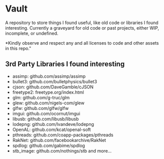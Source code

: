 # Vault
A repository to store things I found useful, like old code or libraries I found interesting.
Currently a graveyard for old code or past projects, either WIP, incomplete, or undefined.

*Kindly observe and respect any and all licenses to code and other assets in this repo."

## 3rd Party Libraries I found interesting
- assimp: github.com/assimp/assimp
- bullet3: github.com/bulletphysics/bullet3
- cjson: github.com/DaveGamble/cJSON
- freetype2: freetype.org/index.html
- glm: github.com/g-truc/glm
- glew: github.com/nigels-com/glew
- glfw: github.com/glfw/glfw
- imgui: github.com/ocornut/imgui
- libusb: github.com/libusb/libusb
- lodepng: github.com/lvandeve/lodepng
- OpenAL: github.com/kcat/openal-soft
- pthreads: github.com/coapp-packages/pthreads
- RakNet: github.com/facebookarchive/RakNet
- spdlog: github.com/gabime/spdlog
- stb_image: github.com/nothings/stb
and more...
